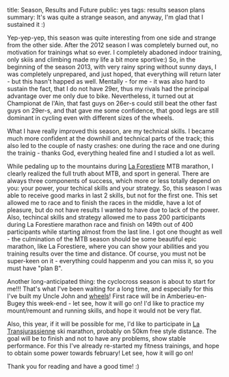 title: Season, Results and Future
public: yes
tags: results
      season
      plans
summary: It's was quite a strange season, and anyway, I'm glad that I sustained it :)

Yep-yep-yep, this season was quite interesting from one side and strange from the other
side. After the 2012 season I was completely burned out, no motivation for trainings
what so ever. I completely abadoned indoor training, only skiis and climbing
made my life a bit more sportive:) So, in the beginning of the season 2013, with very rainy
spring without sunny days, I was completely unprepared, and just hoped, that
everything will return later - but this hasn't happed as well. Mentally - for me -
it was also hard to sustain the fact, that I do not have 29er, thus my rivals
had the principal advantage over me only due to bike. Nevertheless, it turned
out at Championat de l'Ain, that fast guys on 26er-s could still beat the other
fast guys on 29er-s, and that gave me some confidence, that good legs are still
dominant in cycling even with different sizes of the wheels.

What I have really improved this season, are my technical skills. I became much
more confident at the downhill and technical parts of the track; this also led to
the couple of nasty crashes: one during the race and one during the trainig -
thanks God, everything healed fine and I studied a lot as well.

While pedaling up to the mountains during [La Forestiere](http://blog.grozak.com/2013/09/27/01-la-forestiere-2013/)
MTB marathon, I clearly realized the full truth about MTB, and sport in general.
There are always three components of success, which more or less totally depend
on you: your power, your techical skills and your strategy. So, this season I was
able to receive good marks in last 2 skills, but not for the first one. This set
allowed me to race and to finish the races in the middle, have a lot of pleasure,
but do not have results I wanted to have due to lack of the power. Also,
techincal skills and strategy allowed me to pass 200 participants during La
Forestiere marathon race and finish on 149th out of 400 participants while
starting almost from the last line. I got one thought as well - the culmination of the
MTB season should be some beautiful epic marathon, like La Forestiere, where you can
show your abilities and you training results over the time and distance. Of
course, you must not be super-keen on it - everything could happenm and you can
miss it, so you must have "plan B".

Another long-anticipated thing: the cyclocross season is about to start for me!!! That's what I've been
waiting for a long time, and especially for this I've built my Uncle John and
[wheels](http://blog.grozak.com/2013/08/06/01-wheel-build-archetype-shimano-sapim)!
First race will be in Amberieu-en-Bugey this week-end - let see, how it will go
on! I'd like to practice my mount/remount and running skills, and hope it would
not be very flat.

Also, this year, if it will be possible for me, I'd like to participate in
[La Transjurassienne](http://www.transjurassienne.com/presentation/accueil-1-5.htm)
ski marathon, probably on 50km free style distance. The goal will be to finish
and not to have any problems, show stable performance. For this I've already
re-started my fitness trainings, and hope to obtain some power towards february!
Let see, how it will go on!

Thank you for reading and have a good time! :)

